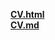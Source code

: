 [**CV.html**](https://shutnikpk.github.io/rsschool-cv/)  
[**CV.md**](https://shutnikpk.github.io/rsschool-cv/cv) 
